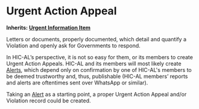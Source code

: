 # Urgent Action Appeal

**Inherits: [Urgent Information Item](../blob/master/wiki/content-types/urgent-information-item.md)**

Letters or documents, properly documented, which detail and quantify a Violation and openly ask for Governments to respond.

In HIC-AL’s perspective, it is not so easy for them, or its members to create Urgent Action Appeals. HIC-AL and its members will most likely create [Alerts](../blob/master/wiki/content-types/alert.md), which depend only on confirmation by one of HIC-AL's members to be deemed trustworthy and, thus, publishable (HIC-AL members’ reports and alerts are oftentimes sent over WhatsApp or similar).

Taking an [Alert](../blob/master/wiki/content-types/alert.md) as a starting point, a proper Urgent Action Appeal and/or Violation record could be created.
